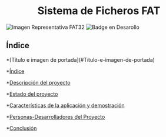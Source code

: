 <h1 align="center"> Sistema de Ficheros FAT </h1>

![Imagen Representativa FAT32](https://user-images.githubusercontent.com/118160820/233442146-e6103875-f7a8-49fe-bd86-7612f3c2f620.png)
![Badge en Desarollo](https://img.shields.io/badge/STATUS-EN%20DESAROLLO-green)

<h2> Índice </h2>
*[Título e imagen de portada](#Título-e-imagen-de-portada)

*[Índice](#Índice)

*[Descripción del proyecto](#descripción-del-proyecto)

*[Estado del proyecto](#Estado-del-proyecto)

*[Características de la aplicación y demostración](#Características-de-la-aplicación-y-demostración)

*[Personas-Desarrolladores del Proyecto](#personas-desarrolladores)

*[Conclusión](#conclusión)
